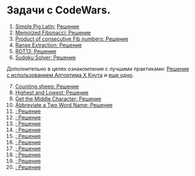 # Задачи с CodeWars.

1. [Simple Pig Latin:](https://www.codewars.com/kata/520b9d2ad5c005041100000f/train/python)
[Решение](https://github.com/192117/CodeWarsProject/blob/master/SimplePigLatin.py)
2. [Memoized Fibonacci: ](https://www.codewars.com/kata/529adbf7533b761c560004e5/train/python)
[Решение](https://github.com/192117/CodeWarsProject/blob/master/MemoizedFibonacci.py)
3. [Product of consecutive Fib numbers: ](https://www.codewars.com/kata/5541f58a944b85ce6d00006a/train/python)
[Решение](https://github.com/192117/CodeWarsProject/blob/master/Product_of_consecutive_Fib_numbers.py)
4. [Range Extraction: ](https://www.codewars.com/kata/51ba717bb08c1cd60f00002f/train/python)
[Решение](https://github.com/192117/CodeWarsProject/blob/master/Range_Extraction.py)
5. [ROT13: ](https://www.codewars.com/kata/52223df9e8f98c7aa7000062/train/python)
[Решение](https://github.com/192117/CodeWarsProject/blob/master/ROT13.py)
6. [Sudoku Solver: ](https://www.codewars.com/kata/5296bc77afba8baa690002d7/train/python)
[Решение](https://github.com/192117/CodeWarsProject/blob/master/Sudoku_Solver.py) 

Дополнительно в целях ознакомления с лучшими практиками: 
[Решение с использованием Алгортима Х Кнута](https://github.com/192117/CodeWarsProject/blob/master/sudokuDance_best.py) и 
[еще одно](https://github.com/192117/CodeWarsProject/blob/master/sudokuDance_OOP_best.py).

7. [Counting sheep: ](https://www.codewars.com/kata/54edbc7200b811e956000556/train/python)
[Решение](https://github.com/192117/CodeWarsProject/blob/master/Counting_sheep.py)
8. [Highest and Lowest: ](https://www.codewars.com/kata/554b4ac871d6813a03000035/train/python)
[Решение](https://github.com/192117/CodeWarsProject/blob/master/Highest_Lowest.py)
9. [Get the Middle Character: ](https://www.codewars.com/kata/56747fd5cb988479af000028/train/python)
[Решение](https://github.com/192117/CodeWarsProject/blob/master/Get_Middle.py)
10. [Abbreviate a Two Word Name: ](https://www.codewars.com/kata/57eadb7ecd143f4c9c0000a3/train/python)
[Решение](https://github.com/192117/CodeWarsProject/blob/master/Abbreviate.py)
11. [: ]()
[Решение]()
12. [: ]()
[Решение]()
13. [: ]()
[Решение]()
14. [: ]()
[Решение]()
15. [: ]()
[Решение]()
16. [: ]()
[Решение]()
17. [: ]()
[Решение]()
18. [: ]()
[Решение]()
19. [: ]()
[Решение]()
20. [: ]()
[Решение]()
